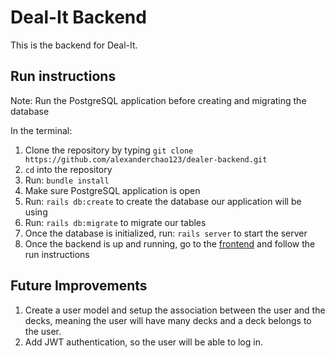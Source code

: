 # Deal-It Backend

This is the backend for Deal-It.

## Run instructions
Note: Run the PostgreSQL application before creating and migrating the database

In the terminal:
1. Clone the repository by typing ```git clone https://github.com/alexanderchao123/dealer-backend.git```
2. ```cd``` into the repository
3. Run: ```bundle install```
4. Make sure PostgreSQL application is open
5. Run: ```rails db:create``` to create the database our application will be using
6. Run: ```rails db:migrate``` to migrate our tables
7. Once the database is initialized, run: ```rails server``` to start the server
8. Once the backend is up and running, go to the [frontend](https://github.com/alexanderchao123/dealer-frontend) and follow the run instructions

## Future Improvements
1. Create a user model and setup the association between the user and the decks, meaning the user will have many decks and a deck belongs to the user.
2. Add JWT authentication, so the user will be able to log in.
